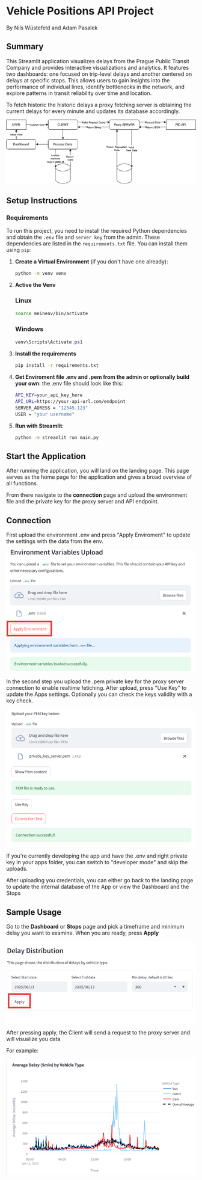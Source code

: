 # Vehicle Positions API Project
By Nils Wüstefeld and Adam Pasalek


## Summary
This Streamlit application visualizes delays from the Prague Public Transit Company and provides interactive visualizations and analytics. It features two dashboards: one focused on trip-level delays and another centered on delays at specific stops.
This allows users to gain insights into the performance of individual lines, identify bottlenecks in the network, and explore patterns in transit reliability over time and location.

To fetch historic the historic delays a proxy fetching server is obtaining the current delays for every minute and updates its database accordingly.

![Dataflow](images/dfp.drawio.png)






## Setup Instructions

### Requirements

To run this project, you need to install the required Python dependencies and obtain the `.env` file and `server key` from the admin.
These dependencies are listed in the `requirements.txt` file. You can install them using `pip`:

1. **Create a Virtual Environment** (if you don't have one already):

   ```bash
   python -m venv venv
    ```

2. **Active the Venv**
   ### Linux
    ```bash
    source meinenv/bin/activate
    ```
    
    ### Windows
    ```powershell
    venv\Scripts\Activate.ps1
    ```

3. **Install the requirements**
   ```bash
   pip install -r requirements.txt
    ```

4. **Get Enviroment file .env and .pem from the admin or optionally build your own**: the .env file should look like this:
    ```bash
    API_KEY=your_api_key_here
    API_URL=https://your-api-url.com/endpoint
    SERVER_ADRESS = "12345.123"
    USER = "your username"
    ```
5. **Run with Streamlit**:
   ```bash
   python -m streamlit run main.py

   ```
## Start the Application
   After running the application, you will land on the landing page.
   This page serves as the home page for the application and gives a broad overview of all functions.


   From there navigate to the **connection** page and upload the environment file and the private key for the proxy server and API endpoint.

## Connection
   First upload the environment .env and press "Apply Enviroment" to update the settings with the data from the env.

   ![Set the Enviroment](images/environment1.png)







   In the second step you upload the .pem private key for the proxy server connection to enable realtime fetiching.
   After upload, press "Use Key" to update the Apps settings.
   Optionally you can check the keys validity with a key check.

   ![Enter your private Key](images/pem.png)



   If you're currently developing the app and have the .env and right private key in your apps folder, you can switch to "developer mode" and skip the uploads.

   
   After uploading you credentials, you can either go back to the landing page to update the internal database of the App or view the Dashboard and the Stops

## Sample Usage

   Go to the **Dashboard** or **Stops** page and pick a timeframe and minimum delay you want to examine. When you are ready, press **Apply**

   ![Enter the data in the form](images/form.png)

   After pressing apply, the Client will send a request to the proxy server and will visualize you data

   For example:

   ![Enter the data in the form](images/delay_mean_5min.png)











   
